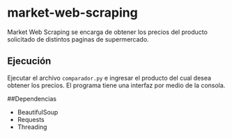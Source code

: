 # market-web-scraping

Market Web Scraping se encarga de obtener los precios del producto solicitado de distintos paginas de supermercado.

## Ejecución
Ejecutar el archivo ```comparador.py``` e ingresar el producto del cual desea obtener los precios. El programa tiene una interfaz por medio de la consola.

##Dependencias
- BeautifulSoup
- Requests
- Threading

